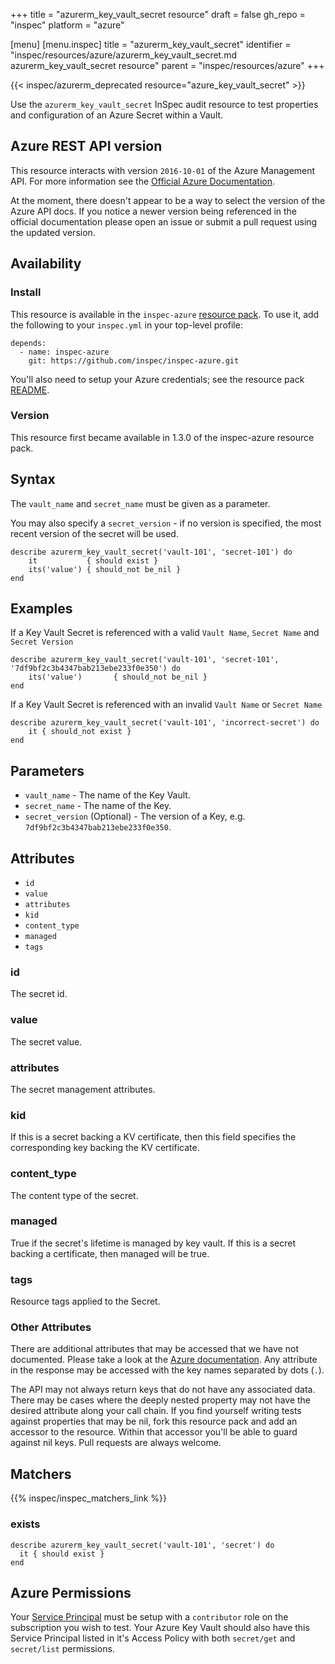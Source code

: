 +++
title = "azurerm_key_vault_secret resource"
draft = false
gh_repo = "inspec"
platform = "azure"

[menu]
  [menu.inspec]
    title = "azurerm_key_vault_secret"
    identifier = "inspec/resources/azure/azurerm_key_vault_secret.md azurerm_key_vault_secret resource"
    parent = "inspec/resources/azure"
+++

{{< inspec/azurerm_deprecated resource="azure_key_vault_secret" >}}

Use the `azurerm_key_vault_secret` InSpec audit resource to test properties and configuration of
an Azure Secret within a Vault.

## Azure REST API version

This resource interacts with version `2016-10-01` of the Azure Management API. For more
information see the [Official Azure Documentation](https://docs.microsoft.com/en-us/rest/api/keyvault/getsecret/getsecret).

At the moment, there doesn't appear to be a way to select the version of the
Azure API docs. If you notice a newer version being referenced in the official
documentation please open an issue or submit a pull request using the updated
version.

## Availability

### Install

This resource is available in the `inspec-azure` [resource
pack](/inspec/glossary/#resource-pack). To use it, add the
following to your `inspec.yml` in your top-level profile:

    depends:
      - name: inspec-azure
        git: https://github.com/inspec/inspec-azure.git

You'll also need to setup your Azure credentials; see the resource pack
[README](https://github.com/inspec/inspec-azure#inspec-for-azure).

### Version

This resource first became available in 1.3.0 of the inspec-azure resource pack.

## Syntax

The `vault_name` and `secret_name` must be given as a parameter.

You may also specify a `secret_version` - if no version is specified, the most recent version of the secret will be used.

    describe azurerm_key_vault_secret('vault-101', 'secret-101') do
        it           { should exist }
        its('value') { should_not be_nil }
    end

## Examples

If a Key Vault Secret is referenced with a valid `Vault Name`, `Secret Name` and `Secret Version`

    describe azurerm_key_vault_secret('vault-101', 'secret-101', '7df9bf2c3b4347bab213ebe233f0e350') do
        its('value')       { should_not be_nil }
    end

If a Key Vault Secret is referenced with an invalid `Vault Name` or `Secret Name`

    describe azurerm_key_vault_secret('vault-101', 'incorrect-secret') do
        it { should_not exist }
    end

## Parameters

- `vault_name` - The name of the Key Vault.
- `secret_name` - The name of the Key.
- `secret_version` (Optional) - The version of a Key, e.g. `7df9bf2c3b4347bab213ebe233f0e350`.

## Attributes

- `id`
- `value`
- `attributes`
- `kid`
- `content_type`
- `managed`
- `tags`

### id

The secret id.

### value

The secret value.

### attributes

The secret management attributes.

### kid

If this is a secret backing a KV certificate, then this field specifies the corresponding key backing the KV certificate.

### content_type

The content type of the secret.

### managed

True if the secret's lifetime is managed by key vault. If this is a secret backing a certificate, then managed will be true.

### tags

Resource tags applied to the Secret.

### Other Attributes

There are additional attributes that may be accessed that we have not
documented. Please take a look at the [Azure documentation](#azure-rest-api-version).
Any attribute in the response may be accessed with the key names separated by
dots (`.`).

The API may not always return keys that do not have any associated data. There
may be cases where the deeply nested property may not have the desired
attribute along your call chain. If you find yourself writing tests against
properties that may be nil, fork this resource pack and add an accessor to the
resource. Within that accessor you'll be able to guard against nil keys. Pull
requests are always welcome.

## Matchers

{{% inspec/inspec_matchers_link %}}

### exists

    describe azurerm_key_vault_secret('vault-101', 'secret') do
      it { should exist }
    end

## Azure Permissions

Your [Service Principal](https://docs.microsoft.com/en-us/azure/azure-resource-manager/resource-group-create-service-principal-portal)
must be setup with a `contributor` role on the subscription you wish to test.
Your Azure Key Vault should also have this Service Principal listed in it's Access Policy with both `secret/get` and `secret/list` permissions.
